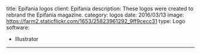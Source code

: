 title: Epifania logos
client: Epifania
description: These logos were created to rebrand the Epifania magazine.
category: logos
date: 2016/03/13
image: https://farm2.staticflickr.com/1653/25823961292_9ff9cecc31
type: Logo
software:
- Illustrator
---